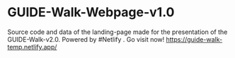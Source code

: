 # GUIDE-Walk-Webpage-v1.0
Source code and data of the landing-page made for the presentation of the GUIDE-Walk-v2.0. Powered by #Netlify . Go visit now! https://guide-walk-temp.netlify.app/
